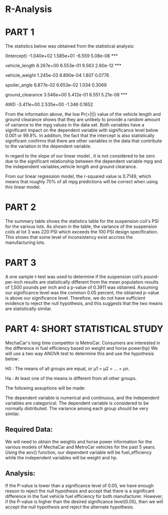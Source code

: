 # R-Analysis
# PART 1

The statistics below was obtained from the statistical analysis:

                   
(Intercept)      -1.040e+02  1.585e+01  -6.559 5.08e-08 ***

vehicle_length    6.267e+00  6.553e-01   9.563 2.60e-12 ***

vehicle_weight    1.245e-03  6.890e-04   1.807   0.0776 . 

spoiler_angle     6.877e-02  6.653e-02   1.034   0.3069  

ground_clearance  3.546e+00  5.412e-01   6.551 5.21e-08 ***

AWD              -3.411e+00  2.535e+00  -1.346   0.1852  

From the information above, the low Pr(>|t|) value of the vehicle length and ground clearance shows that they are unlikely to provide a random amount of variance to the mpg values in the data set. Both variables have a significant impact on the dependent variable with significance level below 0.001 or 99.9%. 
In addition, the fact that the intercept is also statistically significant  confirms that there are other variables in the data that contribute to the variation in the dependent variable.

In regard to the slope of our linear model , it is not considered to be zero due to the significant relationship between  the dependent variable  mpg and the independent variables,vehicle length and ground clearance. 


From our linear regression model, the r-squared value is 0.7149, which means that roughly 70% of all mpg predictions will be correct when using this linear model.


# PART 2
The summary table shows the statistics  table for the suspension coil's PSI for the various lots. As shown in the table, the variance of the suspension coils at lot 3 was 220 PSI which exceeds the 100 PSI design specification. This shows that some level of inconsistency exist accross the manufacturing lots. 

# PART 3
A one sample t-test was used to determine if the suspension coil’s pound-per-inch results are statistically different from the mean population results of 1,500 pounds per inch and a p-value  of 0.3911 was obtained.
Assuming our significance level was the common 0.05 percent, the obtained p-value is above our significance level. Therefore, we do not have sufficient evidence to reject the null hypothesis, and this suggests that the two means are statistically similar.


# PART 4: SHORT STATISTICAL STUDY

MechaCar's long time competitor is MetroCar. Consumers are interested in the difference in fuel efficiency based on weight and horse power(hp)
We will use a two way ANOVA test to determine this and use the hypothesis below:

H0 : The means of all groups are equal, or µ1 = µ2 = … = µn.

Ha : At least one of the means is different from all other groups.

The following assuptions will be made:

The dependent variable is numerical and continuous, and the independent variables are categorical.
The dependent variable is considered to be normally distributed.
The variance among each group should be very similar.

## Required Data: 
We will need to obtain the weights and horse power information for the various models of MechaCar and MetroCar vehicles for the past 5 years. Using the aov() function, our dependent variable will be fuel_efficiency while the independent variables will be weight and hp. 

## Analysis:

If the P-value is lower than a significance level of 0.05, we have enough reason to reject the null hypothesis and accept that there is a significant difference in the fuel vehicle fuel efficiency for both manufacturer. However, if the P-value is higher than the desired significance level(0.05), then we will accept the null hypothesis and reject the alternate hypothesis. 



